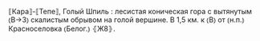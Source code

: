---
---

⟦Кара⟧-⟦Тепе⟧, Голый Шпиль
: лесистая коническая гора с вытянутым ⦅В→З⦆ скалистым обрывом на голой вершине. В 1,5 км. к ⦅В⦆ от ⦅н.п.⦆ Красноселовка ⦅Белог.⦆ ⦃Ж8⦄.
